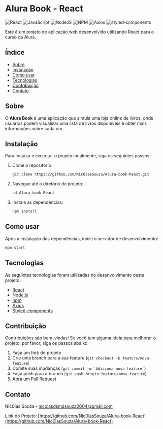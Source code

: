 # Alura Book - React
![React](https://img.shields.io/badge/-ReactJs-61DAFB?logo=react&logoColor=white&style=plastic)
![JavaScript](https://img.shields.io/badge/JavaScript-F7DF1E?logo=javascript&logoColor=white&style=plastic)
![NodeJS](https://img.shields.io/badge/NodeJS-339933?logo=node.js&logoColor=white&style=plastic)
![NPM](https://img.shields.io/badge/npm-red?logo=npm&logoColor=white&style=plastic)
![Axios](https://img.shields.io/npm/v/axios?logo=axios&logoColor=white&color=red&style=plastic)
![styled-components](https://img.shields.io/badge/styled--components-blue?logo=styled-components&logoColor=white&style=plastic)



Este é um projeto de aplicação web desenvolvido utilizando React para o curso da Alura.

## Índice

- [Sobre](#sobre)
- [Instalação](#instalação)
- [Como usar](#como-usar)
- [Tecnologias](#tecnologias)
- [Contribuição](#contribuição)
- [Contato](#contato)

## Sobre

O **Alura Book** é uma aplicação que simula uma loja online de livros, onde usuários podem visualizar uma lista de livros disponíveis e obter mais informações sobre cada um.

## Instalação

Para instalar e executar o projeto localmente, siga os seguintes passos:

1. Clone o repositório:
    ```sh
    git clone https://github.com/Nic0lasSouza/Alura-book-React.git
    ```
2. Navegue até o diretório do projeto:
    ```sh
    cd Alura-book-React
    ```
3. Instale as dependências:
    ```sh
    npm install
    ```

## Como usar

Após a instalação das dependências, inicie o servidor de desenvolvimento:

```sh
npm start
```

## Tecnologias

As seguintes tecnologias foram utilizadas no desenvolvimento deste projeto:

- [React](https://reactjs.org/)
- [Node.js](https://nodejs.org/)
- [npm](https://www.npmjs.com/)
- [Axios](https://axios-http.com/)
- [Styled-components](https://styled-components.com/)

## Contribuição

Contribuições são bem-vindas! Se você tem alguma ideia para melhorar o projeto, por favor, siga os passos abaixo:

1. Faça um fork do projeto
2. Crie uma branch para a sua feature (`git checkout -b feature/nova-feature`)
3. Comite suas mudanças (`git commit -m 'Adiciona nova feature'`)
4. Faça push para a branch (`git push origin feature/nova-feature`)
5. Abra um Pull Request

## Contato

Nic0las Souza - nicolasdsmdsouza2004@gmail.com

Link do Projeto: [https://github.com/Nic0lasSouza/Alura-book-React](https://github.com/Nic0lasSouza/Alura-book-React)
